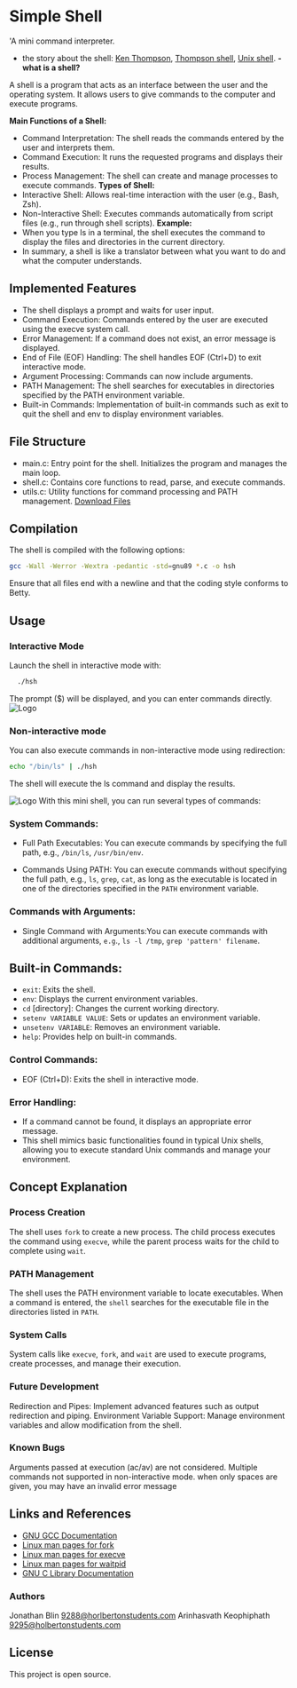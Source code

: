 
# **Simple Shell**

'A mini command interpreter.
- the story about the shell: [Ken Thompson](https://intranet.hbtn.io/rltoken/Pzs_A3Wo6LTHE8WX_uKiWg), [Thompson shell](https://intranet.hbtn.io/rltoken/FLRzIA3zLln5XV7erPHgsQ), [Unix shell](https://intranet.hbtn.io/rltoken/McTQ6qvcqZZQlZtZdjdVnQ).
**- what is a shell?**

A shell is a program that acts as an interface between the user and the operating system. It allows users to give commands to the computer and execute programs.

**Main Functions of a Shell:**
- Command Interpretation: The shell reads the commands entered by the user and interprets them.
- Command Execution: It runs the requested programs and displays their results.
- Process Management: The shell can create and manage processes to execute commands.
**Types of Shell:**
- Interactive Shell: Allows real-time interaction with the user (e.g., Bash, Zsh).
- Non-Interactive Shell: Executes commands automatically from script files (e.g., run through shell scripts).
**Example:**
- When you type ls in a terminal, the shell executes the command to display the files and directories in the current directory.
- In summary, a shell is like a translator between what you want to do and what the computer understands.

## Implemented Features
-  The shell displays a prompt and waits for user input.
- Command Execution: Commands entered by the user are executed using the execve system call.
- Error Management: If a command does not exist, an error message is displayed.
- End of File (EOF) Handling: The shell handles EOF (Ctrl+D) to exit interactive mode.
- Argument Processing: Commands can now include arguments.
- PATH Management: The shell searches for executables in directories specified by the PATH environment variable.
- Built-in Commands: Implementation of built-in commands such as exit to quit the shell and env to display environment variables.

## File Structure
- main.c: Entry point for the shell. Initializes the program and manages the main loop.
- shell.c: Contains core functions to read, parse, and execute commands.
- utils.c: Utility functions for command processing and PATH management.
[Download Files](https://github.com/Arinhakeo/holbertonschool-simple_shell.git)
## Compilation

The shell is compiled with the following options:

```bash
gcc -Wall -Werror -Wextra -pedantic -std=gnu89 *.c -o hsh
```
Ensure that all files end with a newline and that the coding style conforms to Betty.
## Usage
### Interactive Mode

Launch the shell in interactive mode with:
```bash
  ./hsh
```
The prompt ($) will be displayed, and you can enter commands directly.
![Logo](http://www.image-heberg.fr/files/1724182396663883860.png)

### Non-interactive mode
You can also execute commands in non-interactive mode using redirection:
~~~~bash
echo "/bin/ls" | ./hsh
~~~~
The shell will execute the ls command and display the results.

![Logo](http://www.image-heberg.fr/files/17241823121988314008.png)
With this mini shell, you can run several types of commands:

### System Commands:
- Full Path Executables: You can execute commands by specifying the full path, e.g., `/bin/ls`, `/usr/bin/env`.

- Commands Using PATH: You can execute commands without specifying the full path, e.g., `ls`, `grep`, `cat`, as long as the executable is located in one of the directories specified in the `PATH` environment variable.
### Commands with Arguments:
- Single Command with Arguments:You can execute commands with additional arguments, `e.g`., `ls -l /tmp`, `grep 'pattern' filename`.
## Built-in Commands:
- `exit`: Exits the shell.
- `env`: Displays the current environment variables.
- `cd` [directory]: Changes the current working directory.
- `setenv VARIABLE VALUE`: Sets or updates an environment variable.
- `unsetenv VARIABLE`: Removes an environment variable.
- `help`: Provides help on built-in commands.
### Control Commands:
- EOF (Ctrl+D): Exits the shell in interactive mode.
### Error Handling:
- If a command cannot be found, it displays an appropriate error message.
- This shell mimics basic functionalities found in typical Unix shells, allowing you to execute standard Unix commands and manage your environment.

## Concept Explanation

### Process Creation
The shell uses `fork` to create a new process. The child process executes the command using `execve`, while the parent process waits for the child to complete using `wait`.

### PATH Management
The shell uses the PATH environment variable to locate executables. When a command is entered, the `shell` searches for the executable file in the directories listed in `PATH`.

### System Calls
System calls like `execve`, `fork`, and `wait` are used to execute programs, create processes, and manage their execution.

### Future Development
Redirection and Pipes: Implement advanced features such as output redirection and piping.
Environment Variable Support: Manage environment variables and allow modification from the shell.

### Known Bugs
Arguments passed at execution (ac/av) are not considered.
Multiple commands not supported in non-interactive mode.
when only spaces are given, you may have an invalid error message

## Links and References

- [GNU GCC Documentation](https://gcc.gnu.org/onlinedocs/)
- [Linux man pages for fork](https://man7.org/linux/man-pages/man2/fork.2.html)
- [Linux man pages for execve](https://man7.org/linux/man-pages/man2/execve.2.html)
- [Linux man pages for waitpid](https://man7.org/linux/man-pages/man2/waitpid.2.html)
- [GNU C Library Documentation](https://www.gnu.org/software/libc/manual/)

### Authors

Jonathan Blin <9288@horlbertonstudents.com>
Arinhasvath Keophiphath <9295@holbertonstudents.com>

## License
This project is open source.
